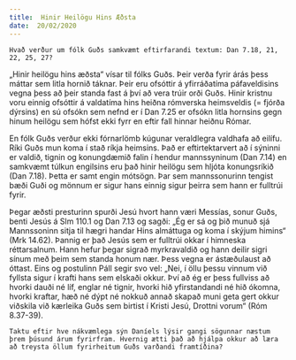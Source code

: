 ```yaml
---
title:  Hinir Heilögu Hins Æðsta
date:  20/02/2020
---
```


`Hvað verður um fólk Guðs samkvæmt eftirfarandi textum: Dan 7.18, 21, 22, 25, 27?`

„Hinir heilögu hins æðsta“ vísar til fólks Guðs. Þeir verða fyrir árás þess máttar sem litla hornið táknar. Þeir eru ofsóttir á yfirráðatíma páfaveldisins vegna þess að þeir standa fast á því að vera trúir orði Guðs. Hinir kristnu voru einnig ofsóttir á valdatíma hins heiðna rómverska heimsveldis (= fjórða dýrsins) en sú ofsókn sem nefnd er í Dan 7.25 er ofsókn litla hornsins gegn hinum heilögu sem hófst ekki fyrr en eftir fall hinnar heiðnu Rómar.

En fólk Guðs verður ekki fórnarlömb kúgunar veraldlegra valdhafa að eilífu. Ríki Guðs mun koma í stað ríkja heimsins. Það er eftirtektarvert að í sýninni er valdið, tignin og konungdæmið falin í hendur mannssyninum (Dan 7.14) en samkvæmt túlkun engilsins eru það hinir heilögu sem hljóta konungsríkið (Dan 7.18). Þetta er samt engin mótsögn. Þar sem mannssonurinn tengist bæði Guði og mönnum er sigur hans einnig sigur þeirra sem hann er fulltrúi fyrir.

Þegar æðsti presturinn spurði Jesú hvort hann væri Messías, sonur Guðs, benti Jesús á Slm 110.1 og Dan 7.13 og sagði: „Ég er sá og þið munuð sjá Mannssoninn sitja til hægri handar Hins almáttuga og koma í skýjum himins“ (Mrk 14.62). Þannig er það Jesús sem er fulltrúi okkar í himneska réttarsalnum. Hann hefur þegar sigrað myrkravaldið og hann deilir sigri sínum með þeim sem standa honum nær. Þess vegna er ástæðulaust að óttast. Eins og postulinn Páll segir svo vel: „Nei, í öllu þessu vinnum við fyllsta sigur í krafti hans sem elskaði okkur. Því að ég er þess fullviss að hvorki dauði né líf, englar né tignir, hvorki hið yfirstandandi né hið ókomna, hvorki kraftar, hæð né dýpt né nokkuð annað skapað muni geta gert okkur viðskila við kærleika Guðs sem birtist í Kristi Jesú, Drottni vorum“ (Róm 8.37-39).

`Taktu eftir hve nákvæmlega sýn Daníels lýsir gangi sögunnar næstum þrem þúsund árum fyrirfram. Hvernig ætti það að hjálpa okkur að læra að treysta öllum fyrirheitum Guðs varðandi framtíðina?`